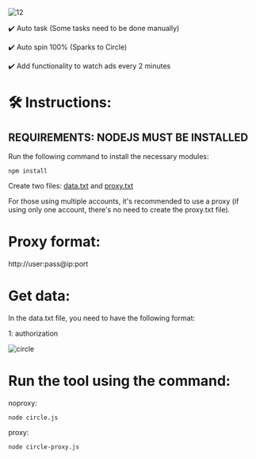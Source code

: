 
![12](https://github.com/user-attachments/assets/8179dbee-5ffc-4a87-9899-cf42f33176a7)

✔️ Auto task (Some tasks need to be done manually)

✔️ Auto spin 100% (Sparks to Circle)

✔️ Add functionality to watch ads every 2 minutes


# 🛠️ Instructions:

## REQUIREMENTS: NODEJS MUST BE INSTALLED

Run the following command to install the necessary modules:

`npm install`

Create two files: [data.txt](data.txt) and [proxy.txt](proxy.txt)

For those using multiple accounts, it's recommended to use a proxy (if using only one account, there's no need to create the proxy.txt file).

# Proxy format:

http://user:pass@ip:port

# Get data:

In the data.txt file, you need to have the following format:

1: authorization

![circle](https://github.com/user-attachments/assets/d3a7aa87-7fef-4589-b38e-816c4d6ba2c3)


# Run the tool using the command:

noproxy:

`node circle.js`

proxy:

`node circle-proxy.js`

